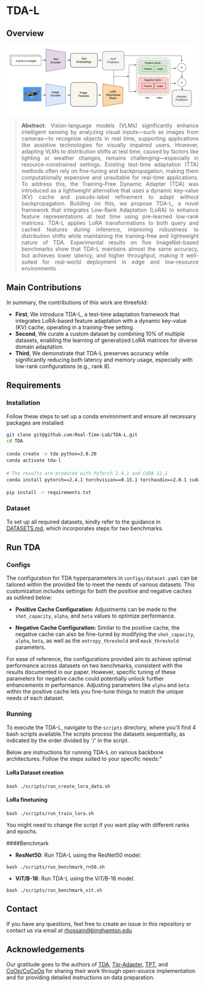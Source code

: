 # TDA-L
## Overview
![abstract figure](docs/main.png)
> **<p align="justify"> Abstract:**  Vision-language models (VLMs) significantly enhance intelligent sensing by analyzing visual inputs—such as images from cameras—to recognize objects in real time, supporting applications like assistive technologies for visually impaired users. However, adapting VLMs to distribution shifts at test time, caused by factors like lighting or weather changes, remains challenging—especially in resource-constrained settings. Existing test-time adaptation (TTA) methods often rely on fine-tuning
and backpropagation, making them computationally expensive and unsuitable for real-time applications. To address this, the Training-Free Dynamic Adapter (TDA) was introduced as a lightweight alternative that uses a dynamic key-value (KV) cache and pseudo-label refinement to adapt without backpropagation. Building on this, we propose TDA-L, a novel framework that integrates Low-Rank Adaptation (LoRA) to enhance feature representations at test time using pre-learned low-rank matrices.
TDA-L applies LoRA transformations to both query and cached features during inference, improving robustness to distribution shifts while maintaining the training-free and lightweight nature of TDA. Experimental results on five ImageNet-based benchmarks show that TDA-L maintains almost the same accuracy, but achieves lower latency, and higher throughput, making it well-suited for real-world deployment in edge and low-resource environments

## Main Contributions
In summary, the contributions of this work are threefold: </br>

* **First**, We introduce TDA-L, a test-time adaptation framework that integrates LoRA-based
feature adaptation with a dynamic key-value (KV) cache, operating in a training-free
setting. </br>
* **Second**, We curate a custom dataset by combining 10% of multiple datasets, enabling the
learning of generalized LoRA matrices for diverse domain adaptation. </br>
* **Third**, We demonstrate that TDA-L preserves accuracy while significantly reducing both
latency and memory usage, especially with low-rank configurations (e.g., rank 8). </br>

## Requirements 
### Installation
Follow these steps to set up a conda environment and ensure all necessary packages are installed:

```bash
git clone git@github.com:Real-Time-Lab/TDA-L.git
cd TDA

conda create -n tda python=3.8.20
conda activate tda-l

# The results are produced with PyTorch 2.4.1 and CUDA 12.1
conda install pytorch==2.4.1 torchvision==0.15.1 torchaudio==2.0.1 cudatoolkit=12.1 -c pytorch

pip install -r requirements.txt
```

### Dataset
To set up all required datasets, kindly refer to the guidance in [DATASETS.md](docs/DATASETS.md), which incorporates steps for two benchmarks.

## Run TDA
### Configs
The configuration for TDA hyperparameters in `configs/dataset.yaml` can be tailored within the provided file to meet the needs of various datasets. This customization includes settings for both the positive and negative caches as outlined below:
* **Positive Cache Configuration:** Adjustments can be made to the `shot_capacity`, `alpha`, and `beta` values to optimize performance.

* **Negative Cache Configuration:** Similar to the positive cache, the negative cache can also be fine-tuned by modifying the `shot_capacity`, `alpha`, `beta`, as well as the `entropy_threshold` and `mask_threshold` parameters.

For ease of reference, the configurations provided aim to achieve optimal performance across datasets on two benchmarks, consistent with the results documented in our paper. However, specific tuning of these parameters for negative cache could potentially unlock further enhancements in performance. Adjusting parameters like `alpha` and `beta` within the positive cache lets you fine-tune things to match the unique needs of each dataset.

### Running
To execute the TDA-L, navigate to the `scripts` directory, where you'll find 4 bash scripts available.The scripts process the datasets sequentially, as indicated by the order divided by '/' in the script. 

Below are instructions for running TDA-L on various backbone architectures. Follow the steps suited to your specific needs:"

#### LoRa Dataset creation
```
bash ./scripts/run_create_lora_data.sh
```

#### LoRa finetuning
```
bash ./scripts/run_train_lora.sh
```
You might need to change the script if you want play with different ranks and epochs.   

####Benchmark
* **ResNet50**: Run TDA-L using the ResNet50 model:
```
bash ./scripts/run_benchmark_rn50.sh 
```
* **ViT/B-16**: Run TDA-L using the ViT/B-16 model.
```
bash ./scripts/run_benchmark_vit.sh 
```



## Contact
If you have any questions, feel free to create an issue in this repository or contact us via email at rhossain@binghamton.edu

## Acknowledgements
Our gratitude goes to the authors of [TDA](https://kdiaaa.github.io/tda/), [Tip-Adapter](https://github.com/gaopengcuhk/Tip-Adapter), [TPT](https://github.com/azshue/TPT), and [CoOp/CoCoOp](https://github.com/KaiyangZhou/CoOp) for sharing their work through open-source implementation and for providing detailed instructions on data preparation.
